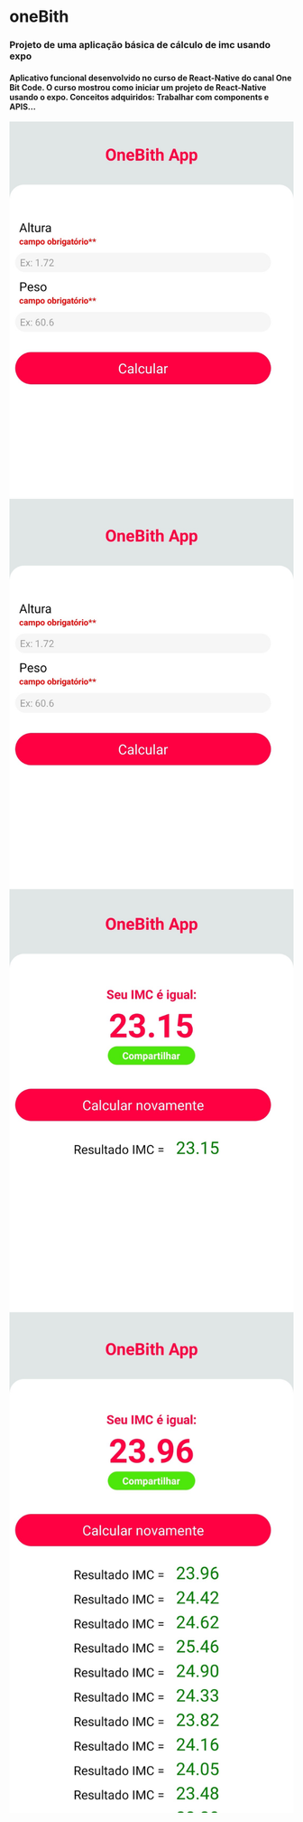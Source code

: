 # oneBith

### Projeto de uma aplicação básica de cálculo de imc usando expo 
#### Aplicativo funcional desenvolvido no curso de React-Native do canal One Bit Code. O curso mostrou como iniciar um projeto de React-Native usando o expo. Conceitos adquiridos: Trabalhar com components e APIS...

![alt text](imagens/1.jpg)
![alt text](imagens/3.jpg)
![alt text](imagens/2.jpg)
![alt text](imagens/4.jpg)
